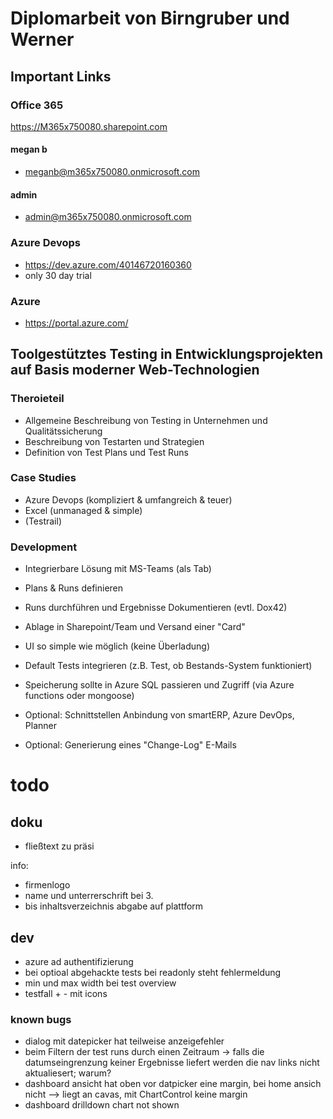 # Diplomarbeit von Birngruber und Werner

## Important Links

### Office 365
https://M365x750080.sharepoint.com
#### megan b
* meganb@m365x750080.onmicrosoft.com
#### admin
* admin@m365x750080.onmicrosoft.com
### Azure Devops
* https://dev.azure.com/40146720160360
* only 30 day trial
### Azure
* https://portal.azure.com/

## Toolgestütztes Testing in Entwicklungsprojekten auf Basis moderner Web-Technologien

### Theroieteil
* Allgemeine Beschreibung von Testing in Unternehmen und Qualitätssicherung
* Beschreibung von Testarten und Strategien
* Definition von Test Plans und Test Runs

### Case Studies
* Azure Devops (kompliziert & umfangreich & teuer)
* Excel (unmanaged & simple)
* (Testrail)

### Development
* Integrierbare Lösung mit MS-Teams (als Tab)
* Plans & Runs definieren
* Runs durchführen und Ergebnisse Dokumentieren (evtl. Dox42)
* Ablage in Sharepoint/Team und Versand einer "Card"
* UI so simple wie möglich (keine Überladung)
* Default Tests integrieren (z.B. Test, ob Bestands-System funktioniert)
* Speicherung sollte in Azure SQL passieren und Zugriff (via Azure functions oder mongoose)

* Optional: Schnittstellen Anbindung von smartERP, Azure DevOps, Planner
* Optional: Generierung eines "Change-Log" E-Mails

# todo
## doku
- fließtext zu präsi

info:
* firmenlogo
* name und unterrerschrift bei 3.
* bis inhaltsverzeichnis abgabe auf plattform


## dev
* azure ad authentifizierung
* bei optioal abgehackte tests bei readonly steht fehlermeldung
* min und max width bei test overview
* testfall + - mit icons
### known bugs
* dialog mit datepicker hat teilweise anzeigefehler
* beim Filtern der test runs durch einen Zeitraum -> falls die datumseingrenzung keiner Ergebnisse liefert werden die nav links nicht aktualiesert; warum?
* dashboard ansicht hat oben vor datpicker eine margin, bei home ansich nicht --> liegt an cavas, mit ChartControl keine margin
* dashboard drilldown chart not shown

